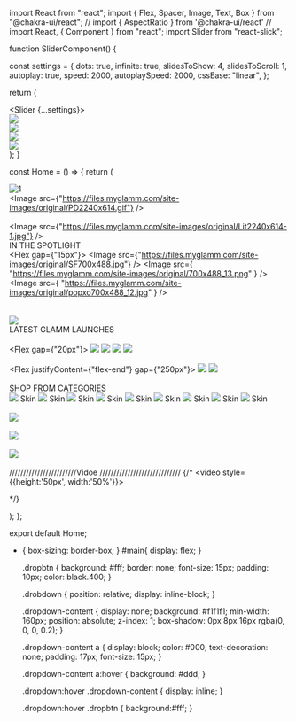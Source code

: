 import React from "react";
import { Flex, Spacer, Image, Text, Box } from "@chakra-ui/react";
// import { AspectRatio } from '@chakra-ui/react'
// import React, { Component } from "react";
import Slider from "react-slick";

function SliderComponent() {

  const settings = {
    dots: true,
    infinite: true,
    slidesToShow: 4,
    slidesToScroll: 1,
    autoplay: true,
    speed: 2000,
    autoplaySpeed: 2000,
    cssEase: "linear",
  };

  return (
    <div>
      <Slider {...settings}>
        <div>
         <Image src="https://files.myglamm.com/site-images/original/ult1920x527_1.jpg" />
        </div>
        <div>
        <Image src ='https://files.myglamm.com/site-images/original/popxo1920x527-1_3.jpg'/>
        </div>
        <div>
         <Image src ='https://files.myglamm.com/site-images/original/eye1920x527.png'/>
        </div>
        <div>
         <Image src="https://files.myglamm.com/site-images/original/SS1920x527_1.jpg" />
        </div>
      </Slider>
    </div>
  );
}

const Home = () => {
  return (
    <div>
      <img
        src="https://files.myglamm.com/site-images/original/Number-1-logo-strip-3360-x-279_1.gif"
        alt="1"
      />
      <br />
      <div>
        <SliderComponent/>
      </div>
      <Image
        src={"https://files.myglamm.com/site-images/original/PD2240x614.gif"}
      />
      <br />
      <br />
      <Image
        src={"https://files.myglamm.com/site-images/original/Lit2240x614-1.jpg"}
      />
      <br />
      <Text
        fontFamily="din-2014, sans-serif;"
        fontStyle="normal"
        fontWeight="600"
        lineHeight="32px"
        fontSize="24px"
        color="#333333"
      >
        IN THE SPOTLIGHT
      </Text>
      <br />
      <Flex gap={"15px"}>
        <Box>
          <Image
            src={"https://files.myglamm.com/site-images/original/SF700x488.jpg"}
          />
        </Box>
        <Spacer />
        <Box>
          <Image
            src={
              "https://files.myglamm.com/site-images/original/700x488_13.png"
            }
          />
        </Box>
        <Spacer />
        <Box>
          <Image
            src={
              "https://files.myglamm.com/site-images/original/popxo700x488_12.jpg"
            }
          />
        </Box>
      </Flex>
      <br />
      <br />
      <br />
      <Image src="https://files.myglamm.com/site-images/original/GE2240x614.jpg" />
      <br />
      <Text
        fontFamily="din-2014, sans-serif;"
        fontStyle="normal"
        fontWeight="600"
        lineHeight="32px"
        fontSize="24px"
        color="#333333"
      >
        LATEST GLAMM LAUNCHES
      </Text>
      <br />
      <br />
      <Flex gap={"20px"}>
        <Box>
          <Image src="https://files.myglamm.com/site-images/original/xoxo700x488_1.jpg" />
        </Box>
        <Box>
          <Image src="https://files.myglamm.com/site-images/original/TI700x488.jpg" />
        </Box>
        <Box>
          <Image src="https://files.myglamm.com/site-images/original/TR700x488.gif" />
        </Box>
        <Box>
          <Image src="https://files.myglamm.com/site-images/original/Latest-Glamm-Launches-700x488.jpg" />
        </Box>
      </Flex>
      <br />
      <br />
      <Flex justifyContent={"flex-end"} gap={"250px"}>
        <Box>
          <Image src="https://files.myglamm.com/site-images/original/700x488-499-1.jpg" />
        </Box>
        <Box>
          <Image src="https://files.myglamm.com/site-images/original/700x488-999.jpg" />
        </Box>
      </Flex>
      <br />
      <br />
      <Text
        fontFamily="din-2014, sans-serif;"
        fontStyle="normal"
        fontWeight="600"
        lineHeight="32px"
        fontSize="24px"
        color="#333333"
      >
        SHOP FROM CATEGORIES
      </Text>
      <br />
      <Flex>
        <Box br="50%">
          <Image src="https://files.myglamm.com/site-images/original/SKin-1-2.png" />
          <Text>Skin</Text>
        </Box>
        <Spacer />
        <Box br="50%">
          <Image src="https://files.myglamm.com/site-images/original/SKin-1-2.png" />
          <Text>Skin</Text>
        </Box>
        <Spacer />
        <Box br="50%">
          <Image src="https://files.myglamm.com/site-images/original/SKin-1-2.png" />
          <Text>Skin</Text>
        </Box>
        <Spacer />
        <Box br="50%">
          <Image src="https://files.myglamm.com/site-images/original/SKin-1-2.png" />
          <Text>Skin</Text>
        </Box>
        <Spacer />
        <Box br="50%">
          <Image src="https://files.myglamm.com/site-images/original/SKin-1-2.png" />
          <Text>Skin</Text>
        </Box>
        <Spacer />
        <Box br="50%">
          <Image src="https://files.myglamm.com/site-images/original/SKin-1-2.png" />
          <Text>Skin</Text>
        </Box>
        <Spacer />
        <Box br="50%">
          <Image src="https://files.myglamm.com/site-images/original/SKin-1-2.png" />
          <Text>Skin</Text>
        </Box>
        <Spacer />
        <Box br="50%">
          <Image src="https://files.myglamm.com/site-images/original/SKin-1-2.png" />
          <Text>Skin</Text>
        </Box>
        <Spacer />
        <Box br="50%">
          <Image src="https://files.myglamm.com/site-images/original/SKin-1-2.png" />
          <Text>Skin</Text>
        </Box>
        <Spacer />
      </Flex>
      <br />
      <br />
      <Image src="https://files.myglamm.com/site-images/original/RE2240x614_4.jpg" />
      <br />
      <br />
      <Image src="https://files.myglamm.com/site-images/original/Row-44-Beware-Strip-3360x220.png" />
      <br />
      <br />
      <Image src="https://files.myglamm.com/site-images/original/Row-43-Disclaimer-Strip-3360x220.png" />
      <br />
      <br />
      ////////////////////////Vidoe /////////////////////////////
      {/* <video style={{height:'50px', width:'50%'}}>
  <source src="./Video/The_Adam_Project_2022_1080p_NF_WEB_DL_x264_DD+_5_1_192Kbps_Tel_+.mkv" />

  </video> */}
    </div>
  );
};

export default Home;


























* {
    box-sizing: border-box;
  }
  #main{
    display: flex;
  }
  
  .dropbtn {
    background: #fff;
    border: none;
    font-size: 15px;
    padding: 10px;
    color: black.400;
  }
  
  .drobdown {
    position: relative;
    display: inline-block;
  }
  
  .dropdown-content {
    display: none;
    background: #f1f1f1;
    min-width: 160px;
    position: absolute;
    z-index: 1;
    box-shadow: 0px 8px 16px rgba(0, 0, 0, 0.2);
  }
  
  .dropdown-content a {
    display: block;
    color: #000;
    text-decoration: none;
    padding: 17px;
    font-size: 15px;
  }
  
  .dropdown-content a:hover {
    background: #ddd;
  }
  
  .dropdown:hover .dropdown-content {
    display: inline;
  }
  
  .dropdown:hover .dropbtn {
    background:#fff;
  }